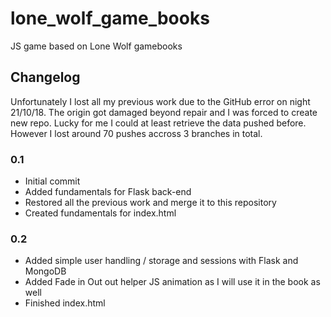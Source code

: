 # lone_wolf_game_books
JS game based on Lone Wolf gamebooks


## Changelog

Unfortunately I lost all my previous work due to the GitHub error on night 21/10/18. 
The origin got damaged beyond repair and I was forced to create new repo.
Lucky for me I could at least retrieve the data pushed before.
However I lost around 70 pushes accross 3 branches in total.

### 0.1

- Initial commit
- Added fundamentals for Flask back-end
- Restored all the previous work and merge it to this repository
- Created fundamentals for index.html

### 0.2 

- Added simple user handling / storage and sessions with Flask and MongoDB
- Added Fade in Out out helper JS animation as I will use it in the book as well
- Finished index.html